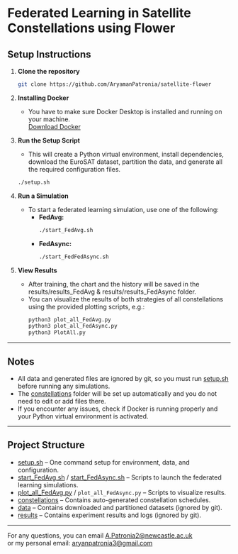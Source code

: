 # Federated Learning in Satellite Constellations using Flower

## Setup Instructions

1. **Clone the repository**

   ```sh
   git clone https://github.com/AryamanPatronia/satellite-flower

   ```

2. **Installing Docker**

   - You have to make sure Docker Desktop is installed and running on your machine.  
     [Download Docker](https://www.docker.com/products/docker-desktop/)

3. **Run the Setup Script**

   - This will create a Python virtual environment, install dependencies, download the EuroSAT dataset, partition the data, and generate all the required configuration files.

   ```sh
   ./setup.sh
   ```

4. **Run a Simulation**

   - To start a federated learning simulation, use one of the following:
     - **FedAvg:**
       ```sh
       ./start_FedAvg.sh
       ```
     - **FedAsync:**
       ```sh
       ./start_FedFedAsync.sh
       ```

5. **View Results**
   - After training, the chart and the history will be saved in the results/results_FedAvg & results/results_FedAsync folder.
   - You can visualize the results of both strategies of all constellations using the provided plotting scripts, e.g.:
     ```sh
     python3 plot_all_FedAvg.py
     python3 plot_all_FedAsync.py
     python3 PlotAll.py
     ```

---

## Notes

- All data and generated files are ignored by git, so you must run [setup.sh](http://_vscodecontentref_/2) before running any simulations.
- The [constellations](http://_vscodecontentref_/3) folder will be set up automatically and you do not need to edit or add files there.
- If you encounter any issues, check if Docker is running properly and your Python virtual environment is activated.

---

## Project Structure

- [setup.sh](http://_vscodecontentref_/4) – One command setup for environment, data, and configuration.
- [start_FedAvg.sh](http://_vscodecontentref_/5) / [start_FedAsync.sh](http://_vscodecontentref_/6) – Scripts to launch the federated learning simulations.
- [plot_all_FedAvg.py](http://_vscodecontentref_/7) / `plot_all_FedAsync.py` – Scripts to visualize results.
- [constellations](http://_vscodecontentref_/8) – Contains auto-generated constellation schedules.
- [data](http://_vscodecontentref_/9) – Contains downloaded and partitioned datasets (ignored by git).
- [results](http://_vscodecontentref_/10) – Contains experiment results and logs (ignored by git).

---

For any questions, you can email [A.Patronia2@newcastle.ac.uk](mailto:A.Patronia2@newcastle.ac.uk)  
or my personal email: [aryanpatronia3@gmail.com](mailto:aryanpatronia3@gmail.com)
